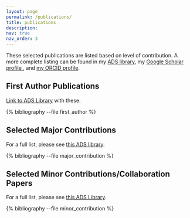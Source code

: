 ```yaml
---
layout: page
permalink: /publications/
title: publications
description: 
nav: true
nav_order: 3
---
```


These selected publications are listed based on level of contribution. A more complete listing can be found in my 
<a href="https://ui.adsabs.harvard.edu/public-libraries/3ls2Uy58R9q60tGWO_1f4A">ADS library</a>, my 
<a href="https://scholar.google.com/citations?user=5FaBQR0AAAAJ&hl=en">
Google Scholar profile </a>, and <a href="https://orcid.org/0000-0002-7778-3117">my ORCID profile</a>.

<!-- _pages/publications.md -->
<div class="publications">

<h2>First Author Publications</h2>

<a href="https://ui.adsabs.harvard.edu/public-libraries/QKeY4V0lTjGr-D5pLIWfdA">Link to ADS Library</a> with these.

{% bibliography --file first_author %}

</div>

<div class="publications">

<h2>Selected Major Contributions</h2>

For a full list, please see <a href="https://ui.adsabs.harvard.edu/public-libraries/u8CXRzgUSj6-uhEwe08O2Q">this ADS library</a>.

{% bibliography --file major_contribution %}

</div>

<div class="publications">

<h2>Selected Minor Contributions/Collaboration Papers</h2>

For a full list, please see <a href="https://ui.adsabs.harvard.edu/public-libraries/P2fB3_TST3Gj2QqdHStEjw">this ADS Library</a>. 

{% bibliography --file minor_contribution %}

</div>
